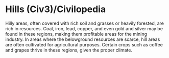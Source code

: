 # Hills (Civ3)/Civilopedia

Hilly areas, often covered with rich soil and grasses or heavily forested, are rich in resources. Coal, iron, lead, copper, and even gold and silver may be found in these regions, making them profitable areas for the mining industry. In areas where the belowground resources are scarce, hill areas are often cultivated for agricultural purposes. Certain crops such as coffee and grapes thrive in these regions, given the proper climate.